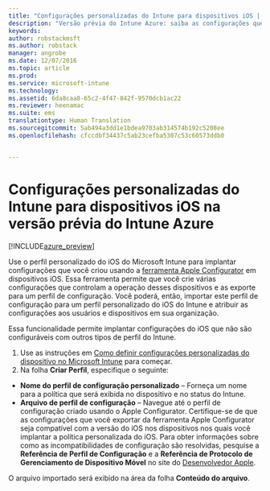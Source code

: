 ```yaml
---
title: "Configurações personalizadas do Intune para dispositivos iOS | Versão prévia do Intune Azure | Microsoft Docs"
description: "Versão prévia do Intune Azure: saiba as configurações que você pode usar em um perfil personalizado do iOS."
keywords: 
author: robstackmsft
ms.author: robstack
manager: angrobe
ms.date: 12/07/2016
ms.topic: article
ms.prod: 
ms.service: microsoft-intune
ms.technology: 
ms.assetid: 6da8caa8-65c2-4f47-842f-9570dcb1ac22
ms.reviewer: heenamac
ms.suite: ems
translationtype: Human Translation
ms.sourcegitcommit: 5ab494a3dd1e1bdea9703ab314574b192c5208ee
ms.openlocfilehash: cfccdbf34437c5ab23cefba5307c53c60573ddb0


---
```


# <a name="intune-custom-settings-for-ios-devices-in-intune-azure-preview"></a>Configurações personalizadas do Intune para dispositivos iOS na versão prévia do Intune Azure

[!INCLUDE[azure_preview](../includes/azure_preview.md)]

Use o perfil personalizado do iOS do Microsoft Intune para implantar configurações que você criou usando a [ferramenta Apple Configurator](https://itunes.apple.com/app/apple-configurator-2/id1037126344?mt=12) em dispositivos iOS. Essa ferramenta permite que você crie várias configurações que controlam a operação desses dispositivos e as exporte para um perfil de configuração. Você poderá, então, importar este perfil de configuração para um perfil personalizado do iOS do Intune e atribuir as configurações aos usuários e dispositivos em sua organização.

Essa funcionalidade permite implantar configurações do iOS que não são configuráveis com outros tipos de perfil do Intune.


1. Use as instruções em [Como definir configurações personalizadas do dispositivo no Microsoft Intune](how-to-configure-custom-settings.md) para começar.
2. Na folha **Criar Perfil**, especifique o seguinte:

- **Nome do perfil de configuração personalizado** – Forneça um nome para a política que será exibida no dispositivo e no status do Intune.
- **Arquivo de perfil de configuração** – Navegue até o perfil de configuração criado usando o Apple Configurator.
Certifique-se de que as configurações que você exportar da ferramenta Apple Configurator seja compatível com a versão do iOS nos dispositivos nos quais você implantar a política personalizada do iOS. Para obter informações sobre como as incompatibilidades de configuração são resolvidas, pesquise a **Referência de Perfil de Configuração** e a **Referência de Protocolo de Gerenciamento de Dispositivo Móvel** no site do [Desenvolvedor Apple](https://developer.apple.com/).

O arquivo importado será exibido na área da folha **Conteúdo do arquivo**.



<!--HONumber=Feb17_HO1-->



